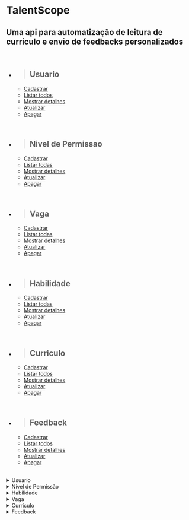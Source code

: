 # TalentScope

## Uma api para automatização de leitura de currículo e envio de feedbacks personalizados

<br/>

- > <h2>Usuario</h2>
  - [Cadastrar](#cadastrar-usuario)
  - [Listar todos](#listar-usuarios)
  - [Mostrar detalhes](#detalhar-um-usuario)
  - [Atualizar](#atualizar-usuario)
  - [Apagar](#apagar-usuario)

<br/>

- > <h2>Nivel de Permissao</h2>
  - [Cadastrar](#nivel-de-permissao)
  - [Listar todas](#listar-niveis-de-permissoes)
  - [Mostrar detalhes](#detalhar-um-nivel-de-permissao)
  - [Atualizar](#atualizar-nivel-de-permissao)
  - [Apagar](#apagar-nivel-de-permissao)

<br/>

- > <h2>Vaga</h2>
  - [Cadastrar](#cadastrar-vaga)
  - [Listar todas](#listar-vagas)
  - [Mostrar detalhes](#detalhar-um-vaga)
  - [Atualizar](#atualizar-vaga)
  - [Apagar](#apagar-vaga)

<br/>

- > <h2>Habilidade</h2>
  - [Cadastrar](#cadastrar-habilidade)
  - [Listar todas](#listar-habilidades)
  - [Mostrar detalhes](#detalhar-uma-habilidade)
  - [Atualizar](#atualizar-habilidade)
  - [Apagar](#apagar-habilidade)

<br/>

- > <h2>Curriculo</h2>
  - [Cadastrar](#cadastrar-curriculo)
  - [Listar todos](#listar-curriculos)
  - [Mostrar detalhes](#detalhar-um-curriculo)
  - [Atualizar](#atualizar-curriculo)
  - [Apagar](#apagar-curriculo)

<br/>

- > <h2>Feedback</h2>
  - [Cadastrar](#cadastrar-feedback)
  - [Listar todos](#listar-feedback)
  - [Mostrar detalhes](#detalhar-um-feedback)
  - [Atualizar](#atualizar-feedback)
  - [Apagar](#apagar-feedback)

<br/>


<details>
<summary>Usuario</summary>

<br>

<details>
<summary> <b style="color:green">POST</b>/talentScope/usuario</summary>

<br/>

### Cadastrar usuario

<br/>

### Requisição:

```json
{
  "nome": "Isabelle Souza Santos",
  "email": "isabelle.souza@plusofit.com",
  "senha": "123456",
	"status": true,
	"dtCriacao": "2023-05-03 10:08:02",
	"dtAlteracao": "",
	"nivelPermissao": {
		"id": 1
	}
}
```

<br/>

### Responses:

`status code: 200`

#### Body: <b>Application/json</b>

```json
{
	"id": 1,
	"nome": "Isabelle Souza Santos",
	"email": "isabelle.souza@plusofit.com",
	"senha": "123456",
	"status": true,
	"dtCriacao": "2023-05-03 10:08:02",
	"dtAlteracao": null,
	"nivelPermissao": {
		"id": 1,
		"nome": "Administrador",
		"descricao": "Tem permissão total"
	}
}
```

<br/>
<hr>

`status code: 400`

#### Body: <b>Application/json</b>

```json
{
  "retorno": "Mensagem de erro conforme regras de negócios"
}
```

<br/>
</details>

<details>
<summary> <b style="color:cyan">GET</b>/talentScope/usuario</summary>

<br/>

### Listar usuarios

<br/>

### Responses:

`status code: 200`

#### Body: <b>Application/json</b>

```json
[
	{
		"id": 1,
		"nome": "Isabelle Souza Santos",
		"email": "isabelle.souza@plusofit.com",
		"senha": "123456",
		"status": true,
		"dtCriacao": "2023-05-03 10:08:02",
		"dtAlteracao": null,
		"nivelPermissao": {
			"id": 1,
			"nome": "Administrador",
			"descricao": "Tem permissão total"
		}
	},
	{
		"id": 2,
		"nome": "Rafael Souza",
		"email": "rafael@plusofit.com",
		"senha": "789456",
		"status": true,
		"dtCriacao": "2023-05-03 10:08:02",
		"dtAlteracao": null,
		"nivelPermissao": {
			"id": 2,
			"nome": "Consultor",
			"descricao": "Tem permissão somente a consultas"
		}
	}
]


```

<br/>
<hr>

`status code: 204`

#### Body: <b>Application/json</b>

```json
{
  "retorno": "Não há usuarios para retornar"
}
```

<br/>
<hr>

`status code: 400`

#### Body: <b>Application/json</b>

```json
{
  "retorno": "Mensagem de erro conforme regras de negócios"
}
```

</details>

<details>
<summary> <b style="color:cyan">GET</b>/talentScope/usuario/{id}</summary>

<br/>

### Detalhar um usuario

<br/>

### Responses:

`status code: 200`

#### Body: <b>Application/json</b>

```json
{
	"id": 1,
	"nome": "Isabelle Souza Santos",
	"email": "isabelle.souza@plusofit.com",
	"senha": "123456",
	"status": true,
	"dtCriacao": "2023-05-03 10:08:02",
	"dtAlteracao": null,
	"nivelPermissao": {
		"id": 1,
		"nome": "Administrador",
		"descricao": "Tem permissão total"
	}
}
```

<br/>
<hr>

`status code: 204`

#### Body: <b>Application/json</b>

```json
{
  "retorno": "Usuario não cadastrado"
}
```

<br/>
<hr>

`status code: 400`


```json
{
  "retorno": "Mensagem de erro conforme regras de negócios"
}
```

</details>

<details>
<summary> <b style="color:orange">UPDATE</b>/talentScope/usuario/{id}</summary>

<br/>

### Atualizar usuario

### Requisição:


```json
{
  "nome": "Isabelle Souza Santos",
  "email": "isabelle.ss@plusofit.com",
  "senha": "123456",
	"status": true,
	"dtCriacao": "2023-05-03 10:08:02",
	"dtAlteracao": "2023-05-10 10:08:02",
	"nivelPermissao": {
		"id": 2
	}
}
```
<br/>

<br/>

### Responses:

`status code: 200`

#### Tipo do body: <b>Application/json</b>

```json
{
	"id": 2,
	"nome": "Isabelle Souza Santos",
	"email": "isabelle.ss@plusofit.com",
	"senha": "123456",
	"status": true,
	"dtCriacao": "2023-05-03 10:08:02",
	"dtAlteracao": "2023-05-10 10:08:02",
	"nivelPermissao": {
		"id": 2,
		"nome": "Consultor",
		"descricao": "Tem permissão somente a consultas"
	}
}
```
<br/>
<hr>

`status code: 400`

#### Body: <b>Application/json</b>


```json
{
  "retorno": "{Mensagem de erro conforme regra de negocio}"
}
```

</details>

<details>
<summary> <b style="color:red">DELETE</b>/talentScope/usuario/{id}</summary>

<br/>

### Apagar usuario

<br/>

### Responses:

`status code: 200`

#### Body: <b>Application/json</b>

```json
{
  "retorno": "Usuario apagado com sucesso"
}
```

<br/>
<hr>

`status code: 400`

#### Body: <b>Application/json</b>

```json
{
  "retorno": "Usuario não cadastrado"
}
```

</details>

<br/><br/>

# Campos de Requisição

|       campo       |     tipo    | obrigatório | descrição                                                                                                  |
| :---------------: | :---------: | :---------: | ---------------------------------------------------------------------------------------------------------- |
|        id         |    numeric(10)     |     sim     | Id do usuario                                                                                       |
|       nome        |    varchar(80)     |     sim     | Nome do usuario                                                                                     |
|       email       |    varchar(80)     |     sim     | Email do usuario                                                                                    
|       senha       |    varchar(15)     |     sim     | Senha do usuario. Senha deve conter de 8 a 15 caracteres, no min. 1 letra maiuscula e 1 caractere especial|
|  nivelPermissao  | fk_nivel_permissao |     sim     | Nivel de permissão para utilizar a plataforma                                                       |
|       status       | Boolean(1)  |     sim     | Flag para informar se o usuario esta ativo na plataforma                                                   |
|   dtCriacao    |  Datetime   |     sim     | Data da criação do usuario                                                                                 |
| dtAtualizacao  |  Datetime   |     nao     | Data da atualização do usuario                                                                             |

</details>

<details>
<summary>Nivel de Permissão</summary>

<br>

<details>
<summary> <b style="color:green">POST</b>/talentScope/nivelPermissao</summary>

<br/>

### Cadastrar nivel de permissao

<br/>

### Requisição:

```json
{
  "nome": "Administrador",
  "descricao": "Usuário com permissão master"
}
```

<br/>

### Responses:

`status code: 200`

#### Body: <b>Application/json</b>

```json
{
  "id": 1,
  "nome": "Administrador",
  "descricao": "Usuário com permissão master"
}
```

<br/>
<hr>

`status code: 400`

#### Body: <b>Application/json</b>

```json
{
  "retorno": "Mensagem de erro conforme regras de negócios"
}
```

<br/>
</details>

<details>
<summary> <b style="color:cyan">GET</b>/talentScope/nivelPermissao</summary>

<br/>

### Listar niveis de permissoes

<br/>

### Responses:

`status code: 200`

#### Body: <b>Application/json</b>

```json
[
	{
		"id": 1,
		"nome": "Administrador",
		"descricao": "Tem permissão total"
	},
	{
		"id": 2,
		"nome": "Consultor",
		"descricao": "Tem permissão somente a consultas"
	}
]


```

<br/>
<hr>

`status code: 204`

#### Body: <b>Application/json</b>

```json
{
  "retorno": "Não há nivel de permissao para retornar"
}
```

<br/>
<hr>

`status code: 400`

#### Body: <b>Application/json</b>

```json
{
  "retorno": "Mensagem de erro conforme regras de negócios"
}
```

</details>

<details>
<summary> <b style="color:cyan">GET</b>/talentScope/nivelPermissao/{id}</summary>

<br/>

### Detalhar um nivel de permissao

<br/>

### Responses:

`status code: 200`

#### Body: <b>Application/json</b>

```json
{
  "id": 1,
  "nome": "Administrador",
  "descricao": "Usuário com permissão master"
}
```

<br/>
<hr>

`status code: 204`

#### Body: <b>Application/json</b>

```json
{
  "retorno": "Nivel de permissao não cadastrado"
}
```

<br/>
<hr>

`status code: 400`


```json
{
  "retorno": "Mensagem de erro conforme regras de negócios"
}
```

</details>

<details>
<summary> <b style="color:orange">UPDATE</b>/talentScope/nivelPermissao/{id}</summary>

<br/>

### Atualizar nivel de permissao

### Requisição:


```json
{
	"nome": "Administrador",
	"descricao": "Permissão total."
}
```
<br/>

<br/>

### Responses:

`status code: 200`

#### Tipo do body: <b>Application/json</b>

```json
{
	"id": 1,
	"nome": "Administrador",
	"descricao": "Permissão total."
}
```
<br/>
<hr>

`status code: 400`

#### Body: <b>Application/json</b>


```json
{
  "retorno": "{Mensagem de erro conforme regra de negocio}"
}
```

</details>

<details>
<summary> <b style="color:red">DELETE</b>/talentScope/nivelPermissao/{id}</summary>

<br/>

### Apagar nivel de permissao

<br/>

### Responses:

`status code: 200`

#### Body: <b>Application/json</b>

```json
{
  "retorno": "Nivel de permissao apagado com sucesso"
}
```

<br/>
<hr>

`status code: 400`

#### Body: <b>Application/json</b>

```json
{
  "retorno": "Nivel de permissao não cadastrado"
}
```

</details>

<br/><br/>

# Campos de Requisição

|       campo       |     tipo     | obrigatório | descrição                         |
| :---------------: | :----------: | :---------: | ----------------------------------|
|        id         | numeric(3)   |     sim     | Id do nivel de permissao          |
|       nome        | varchar(30)  |     sim     | Nome do usuario                   |
|     descricao     | varchar(250) |     sim     | Descrição do nivel de permissão   |


</details>

<details>
<summary>Habilidade</summary>

<br>

<details>
<summary> <b style="color:green">POST</b>/talentScope/habilidade</summary>

<br/>

### Cadastrar habilidade

<br/>

### Requisição:

```json
{
	"nome": "Experiencia de 2 anos"
}
```

<br/>

### Responses:

`status code: 200`

#### Body: <b>Application/json</b>

```json
{
	"id": 1,
	"nome": "Experiencia de 2 anos"
}
```

<br/>
<hr>

`status code: 400`

#### Body: <b>Application/json</b>

```json
{
  "retorno": "Mensagem de erro conforme regras de negócios"
}
```

<br/>
</details>

<details>
<summary> <b style="color:cyan">GET</b>/talentScope/habilidade</summary>

<br/>

### Listar niveis de permissoes

<br/>

### Responses:

`status code: 200`

#### Body: <b>Application/json</b>

```json
[
	{
		"id": 1,
		"nome": "Experiencia de 2 anos"
	},
	{
		"id": 2,
		"nome": "2 anos de experiência em Java com spring"
	}
]
```

<br/>
<hr>

`status code: 204`

#### Body: <b>Application/json</b>

```json
{
  "retorno": "Não há habilidades para retornar"
}
```

<br/>
<hr>

`status code: 400`

#### Body: <b>Application/json</b>

```json
{
  "retorno": "Mensagem de erro conforme regras de negócios"
}
```

</details>

<details>
<summary> <b style="color:cyan">GET</b>/talentScope/habilidade/{id}</summary>

<br/>

### Detalhar uma habilidade
<br/>

### Responses:

`status code: 200`

#### Body: <b>Application/json</b>

```json
{
	"id": 2,
	"nome": "2 anos de experiência em Java com spring"
}
```

<br/>
<hr>

`status code: 204`

#### Body: <b>Application/json</b>

```json
{
  "retorno": "Habilidade não cadastrada"
}
```

<br/>
<hr>

`status code: 400`


```json
{
  "retorno": "Mensagem de erro conforme regras de negócios"
}
```

</details>

<details>
<summary> <b style="color:orange">UPDATE</b>/talentScope/habilidade/{id}</summary>

<br/>

### Atualizar habilidade

### Requisição:


```json
{
	"nome": "2 anos de experiência em Java com spring, JPA Hibernate"
}
```
<br/>

<br/>

### Responses:

`status code: 200`

#### Tipo do body: <b>Application/json</b>

```json
{
	"id": 2,
	"nome": "2 anos de experiência em Java com spring, JPA Hibernate"
}
```
<br/>
<hr>

`status code: 400`

#### Body: <b>Application/json</b>


```json
{
  "retorno": "{Mensagem de erro conforme regra de negocio}"
}
```

</details>

<details>
<summary> <b style="color:red">DELETE</b>/talentScope/habilidade/{id}</summary>

<br/>

### Apagar habilidade

<br/>

### Responses:

`status code: 200`

#### Body: <b>Application/json</b>

```json
{
  "retorno": "Habilidade apagado com sucesso"
}
```

<br/>
<hr>

`status code: 400`

#### Body: <b>Application/json</b>

```json
{
  "retorno": "Habilidade não cadastrado"
}
```

</details>

<br/><br/>

# Campos de Requisição

|       campo       |     tipo     | obrigatório | descrição                         |
| :---------------: | :----------: | :---------: | ----------------------------------|
|        id         | numeric(3)   |     sim     | Id da habilidade        |
|       nome        | varchar(50)  |     sim     | Descrição da habiliade                  |

</details>

<details>
<summary>Vaga</summary>

<br>

<details>
<summary> <b style="color:green">POST</b>/talentScope/vaga</summary>

<br/>

### Cadastrar vaga

<br/>

### Requisição:

```json
{
	"nome": "Desenvolvedor Java",
	"descricaoCargo": "Programação orientada a objetos, uso de frameworks Spring, experiência em testes, trabalho em equipe, aplicações web e bancos de dados.",
	"salario": 6000.00,
	"dtAbertura": "2023-05-03 12:00:00",
	"dtEncerramento": "2023-07-03 12:00:00",
	"dtProgEnvioFeedback": "2023-05-20 16:00:00",
	"usuario":{
		"id": 1
	},
	"habilidades": [
		{
		"id": 1
		},
		{
		"id": 2
		}
	]
}
```

<br/>

### Responses:

`status code: 200`

#### Body: <b>Application/json</b>

```json
{
	"id": 1,
	"nome": "Desenvolvedor Java",
	"descricaoCargo": "Programação orientada a objetos, uso de frameworks Spring, experiência em testes, trabalho em equipe, aplicações web e bancos de dados.",
	"salario": 6000.00,
	"dtAbertura": "2023-05-03 12:00:00",
	"dtEncerramento": "2023-07-03 12:00:00",
	"dtProgEnvioFeedback": "2023-05-20 16:00:00",
	"usuario": {
		"id": 1,
		"nome": null,
		"email": null,
		"senha": null,
		"status": null,
		"dtCriacao": null,
		"dtAlteracao": null,
		"nivelPermissao": null
	},
	"habilidades": [
		{
			"id": 1,
			"nome": null
		},
		{
			"id": 2,
			"nome": null
		}
	]
}
```

<br/>
<hr>

`status code: 400`

#### Body: <b>Application/json</b>

```json
{
  "retorno": "Mensagem de erro conforme regras de negócio"
}
```

<br/>
</details>

<details>
<summary> <b style="color:cyan">GET</b>/talentScope/vaga</summary>

<br/>

### Listar vagas

<br/>

### Responses:

`status code: 200`

#### Body: <b>Application/json</b>

```json
[
	{
		"id": 1,
		"nome": "Desenvolvedor Java",
		"descricaoCargo": "Programação orientada a objetos, uso de frameworks Spring, experiência em testes, trabalho em equipe, aplicações web e bancos de dados.",
		"salario": 6000.00,
		"dtAbertura": "2023-05-03 12:00:00",
		"dtEncerramento": "2023-07-03 12:00:00",
		"dtProgEnvioFeedback": "2023-05-20 16:00:00",
		"usuario": {
			"id": 1,
			"nome": "Isabelle Souza Santos",
			"email": "isabelle.souza@plusofit.com",
			"senha": "123456",
			"status": true,
			"dtCriacao": "2023-05-03 10:08:02",
			"dtAlteracao": null,
			"nivelPermissao": {
				"id": 1,
				"nome": "Administrador",
				"descricao": "Permissão total."
			}
		},
		"habilidades": [
			{
				"id": 1,
				"nome": "Experiencia de 2 anos"
			},
			{
				"id": 2,
				"nome": "2 anos de experiência em Java com spring, JPA Hibernate"
			}
		]
	},
	{
		"id": 2,
		"nome": "Analista de Sistemas I",
		"descricaoCargo": "Desenvolver sistemas em Java",
		"salario": 5000.00,
		"dtAbertura": "2023-05-15 14:00:00",
		"dtEncerramento": "2023-07-22 17:00:00",
		"dtProgEnvioFeedback": "2023-05-23 16:00:00",
		"usuario": {
			"id": 2,
			"nome": "Isabelle Souza Santos",
			"email": "isabelle.ss@plusofit.com",
			"senha": "123456",
			"status": true,
			"dtCriacao": "2023-05-03 10:08:02",
			"dtAlteracao": "2023-05-10 10:08:02",
			"nivelPermissao": {
				"id": 2,
				"nome": "Consultor",
				"descricao": "Tem permissão somente a consultas"
			}
		},
		"habilidades": [
			{
				"id": 1,
				"nome": "Experiencia de 2 anos"
			},
			{
				"id": 2,
				"nome": "2 anos de experiência em Java com spring, JPA Hibernate"
			}
		]
	}
]

```

<br/>
<hr>

`status code: 204`

#### Body: <b>Application/json</b>

```json
{
  "retorno": "Não há vagas para retornar"
}
```

<br/>
<hr>

`status code: 400`

#### Body: <b>Application/json</b>

```json
{
  "retorno": "Mensagem de erro conforme regras de negócios"
}
```

</details>

<details>
<summary> <b style="color:cyan">GET</b>/talentScope/vaga/{id}</summary>
<br/>

### Detalhar uma vaga

<br/>

### Responses:

`status code: 200`

#### Tipo do body: <b>Application/json</b>

```json
{
	"id": 1,
	"nome": "Desenvolvedor Java",
	"descricaoCargo": "Programação orientada a objetos, uso de frameworks Spring, experiência em testes, trabalho em equipe, aplicações web e bancos de dados.",
	"salario": 6000.00,
	"dtAbertura": "2023-05-03 12:00:00",
	"dtEncerramento": "2023-07-03 12:00:00",
	"dtProgEnvioFeedback": "2023-05-20 16:00:00",
	"usuario": {
		"id": 1,
		"nome": "Isabelle Souza Santos",
		"email": "isabelle.souza@plusofit.com",
		"senha": "123456",
		"status": true,
		"dtCriacao": "2023-05-03 10:08:02",
		"dtAlteracao": null,
		"nivelPermissao": {
			"id": 1,
			"nome": "Administrador",
			"descricao": "Permissão total."
		}
	},
	"habilidades": [
		{
			"id": 1,
			"nome": "Experiencia de 2 anos"
		},
		{
			"id": 2,
			"nome": "2 anos de experiência em Java com spring, JPA Hibernate"
		}
	]
}
```

<br/>
<hr>

`status code: 204`

#### Body: <b>Application/json</b>

```json
{
  "retorno": "Vaga não cadastrada"
}
```

<br/>
<hr>

`status code: 400`


```json
{
  "retorno": "Mensagem de erro conforme regras de negócios"
}
```

</details>

<details>
<summary> <b style="color:orange">UPDATE</b>/talentScope/vaga/{id}</summary>

<br/>

### Atualizar vaga

### Requisição:


```json
{
	"nome": "Analista de Sistemas I",
	"descricaoCargo": "Desenvolver sistema de negociação de investimentos",
	"salario": 5000.00,
	"dtAbertura": "2023-05-15 14:00:00",
	"dtEncerramento": "2023-07-22 17:00:00",
	"dtProgEnvioFeedback": "2023-05-23 16:00:00",
	"usuario":{
		"id": 2
	},
	"habilidades": [
		{
		"id": 1
		}
	]
}
```
<br/>

<br/>

### Responses:

`status code: 200`

#### Body: <b>Application/json</b>

```json
{
	"id": 2,
	"nome": "Analista de Sistemas I",
	"descricaoCargo": "Desenvolver sistema de negociação de investimentos",
	"salario": 5000.00,
	"dtAbertura": "2023-05-15 14:00:00",
	"dtEncerramento": "2023-07-22 17:00:00",
	"dtProgEnvioFeedback": "2023-05-23 16:00:00",
	"usuario": {
		"id": 2,
		"nome": null,
		"email": null,
		"senha": null,
		"status": null,
		"dtCriacao": null,
		"dtAlteracao": null,
		"nivelPermissao": null
	},
	"habilidades": [
		{
			"id": 1,
			"nome": null
		}
	]
}
```
<br/>
<hr>

`status code: 400`

#### Body: <b>Application/json</b>


```json
{
  "retorno": "Vaga não cadastrada"
}
```

</details>

<details>
<summary> <b style="color:red">DELETE</b>/talentScope/vaga/{id}</summary>

<br/>

### Apagar vaga

<br/>

### Responses:

`status code: 200`

#### Body: <b>Application/json</b>

```json
{
  "retorno": "Vaga apagada com sucesso"
}
```

<br/>
<hr>

`status code: 400`

#### Body: <b>Application/json</b>

```json
{
  "retorno": "Vaga não cadastrada"
}
```

</details>

<br/><br/>

# Campos de Requisição

|         campo       |   tipo        | obrigatório | descrição |
| :-----------------: | :-----------: | :---------: | ---------------------------------------- |
|          id         |  numeric(10)  |     sim     | Id da vaga                               |
|         nome        |  varchar(80)  |     sim     | Nome da vaga                             |
|       descricaoCargo     |    varchar    |     sim     | Descrição do cargo                       |
|        salario      |  double(6,2)  |     sim     | Valor do salário                         |
|     dtAbertura   |   Datetime    |     sim     | Data da abertura da vaga                 |
|  dtEncerramento  |   Datetime    |     sim     | Data do encerramento da vaga             |
| dtProgEnvioFeedback |   Datetime    |     sim     | Data programada para o envio do feedback |
|       usuarios      |  fk_usuario   |     sim     | Um usuario pode ter varias vagas         |
|      habilidades    | fk_habilidade |     sim     | Uma vaga pode ter várias habilidades     |

</details>

<details>
<summary>Curriculo</summary>

<br>

<details>
<summary> <b style="color:green">POST</b> /talentScope/feedback/{feedbackId}/curriculo</summary>

<br/>

### Cadastrar curriculo

<br/>

### Requisição:

```json
{
	"arquivo": "curriculo-ritacassia.pdf",
	"dtEnvioCurriculo": "2023-05-03 10:08:02",
	"nomeCandidato": "Rita de Cassia",
	"email": "rita.cassia@email.com",
	"vaga": {
		"id": 1
	}
}
```

<br/>

### Responses:

`status code: 200`

#### Body: <b>Application/json</b>
```json
{
	"id": 1,
	"arquivo": "curriculo-ritacassia.pdf",
	"dtEnvioCurriculo": "2023-05-03 10:08:02",
	"nomeCandidato": "Rita de Cassia",
	"email": "rita.cassia@email.com",
	"vaga": {
		"id": 1,
		"nome": null,
		"descricaoCargo": null,
		"salario": null,
		"dtAbertura": null,
		"dtEncerramento": null,
		"dtProgEnvioFeedback": null,
		"usuario": null,
		"habilidades": null
	},
	"feedback": {
		"id": 1,
		"feedback": "Parabéns! Você passou para a proxima fase!",
		"aprovado": true,
		"dtAnalise": "2023-05-03 10:08:02",
		"envioFeedback": true,
		"dtEnvioFeedback": "2023-05-03 12:00:00"
	}
}
```

<br/>
<hr>

`status code: 400`

#### Body: <b>Application/json</b>

```json
{
  "retorno": "Mensagem de erro conforme regras de negócios"
}
```

<br/>
</details>

<details>
<summary> <b style="color:cyan">GET</b>/talentScope/curriculo</summary>

<br/>

### Listar curriculos

<br/>

### Responses:

`status code: 200`

#### Body: <b>Application/json</b>

```json
[
	{
		"id": 1,
		"arquivo": "curriculo-ritacassia.pdf",
		"dtEnvioCurriculo": "2023-05-03 10:08:02",
		"nomeCandidato": "Rita de Cassia",
		"email": "rita.cassia@email.com",
		"vaga": {
			"id": 1,
			"nome": "Desenvolvedor Java",
			"descricaoCargo": "Programação orientada a objetos, uso de frameworks Spring, experiência em testes, trabalho em equipe, aplicações web e bancos de dados.",
			"salario": 6000.00,
			"dtAbertura": "2023-05-03 12:00:00",
			"dtEncerramento": "2023-07-03 12:00:00",
			"dtProgEnvioFeedback": "2023-05-20 16:00:00",
			"usuario": {
				"id": 1,
				"nome": "Isabelle Souza Santos",
				"email": "isabelle.souza@plusofit.com",
				"senha": "123456",
				"status": true,
				"dtCriacao": "2023-05-03 10:08:02",
				"dtAlteracao": null,
				"nivelPermissao": {
					"id": 1,
					"nome": "Administrador",
					"descricao": "Permissão total."
				}
			},
			"habilidades": [
				{
					"id": 1,
					"nome": "Experiencia de 2 anos"
				},
				{
					"id": 2,
					"nome": "2 anos de experiência em Java com spring, JPA Hibernate"
				}
			]
		},
		"feedback": {
			"id": 1,
			"feedback": "Parabéns! Você passou para a proxima fase!",
			"aprovado": true,
			"dtAnalise": "2023-05-03 10:08:02",
			"envioFeedback": true,
			"dtEnvioFeedback": "2023-05-03 12:00:00"
		}
	},
	{
		"id": 2,
		"arquivo": "rafael-cv.pdf",
		"dtEnvioCurriculo": "2023-05-05 12:03:04",
		"nomeCandidato": "Rafael Ferreira",
		"email": "rafaelFerreira@email.com",
		"vaga": {
			"id": 1,
			"nome": "Desenvolvedor Java",
			"descricaoCargo": "Programação orientada a objetos, uso de frameworks Spring, experiência em testes, trabalho em equipe, aplicações web e bancos de dados.",
			"salario": 6000.00,
			"dtAbertura": "2023-05-03 12:00:00",
			"dtEncerramento": "2023-07-03 12:00:00",
			"dtProgEnvioFeedback": "2023-05-20 16:00:00",
			"usuario": {
				"id": 1,
				"nome": "Isabelle Souza Santos",
				"email": "isabelle.souza@plusofit.com",
				"senha": "123456",
				"status": true,
				"dtCriacao": "2023-05-03 10:08:02",
				"dtAlteracao": null,
				"nivelPermissao": {
					"id": 1,
					"nome": "Administrador",
					"descricao": "Permissão total."
				}
			},
			"habilidades": [
				{
					"id": 1,
					"nome": "Experiencia de 2 anos"
				},
				{
					"id": 2,
					"nome": "2 anos de experiência em Java com spring, JPA Hibernate"
				}
			]
		},
		"feedback": {
			"id": 1,
			"feedback": "Parabéns! Você passou para a proxima fase!",
			"aprovado": true,
			"dtAnalise": "2023-05-03 10:08:02",
			"envioFeedback": true,
			"dtEnvioFeedback": "2023-05-03 12:00:00"
		}
	}
]
```

<br/>
<hr>

`status code: 204`

#### Body: <b>Application/json</b>

```json
{
  "retorno": "Não há curriculos para retornar"
}
```

<br/>
<hr>

`status code: 400`

#### Body: <b>Application/json</b>

```json
{
  "retorno": "Mensagem de erro conforme regras de negócios"
}
```

</details>

<details>
<summary> <b style="color:cyan">GET</b>/talentScope/curriculo/{id}</summary>

### Detalhes um curriculo

<br/>

### Responses:

`status code: 200`

#### Body: <b>Application/json</b>

```json
{
	"id": 1,
	"arquivo": "curriculo-ritacassia.pdf",
	"dtEnvioCurriculo": "2023-05-03 10:08:02",
	"nomeCandidato": "Rita de Cassia",
	"email": "rita.cassia@email.com",
	"vaga": {
		"id": 1,
		"nome": "Desenvolvedor Java",
		"descricaoCargo": "Programação orientada a objetos, uso de frameworks Spring, experiência em testes, trabalho em equipe, aplicações web e bancos de dados.",
		"salario": 6000.00,
		"dtAbertura": "2023-05-03 12:00:00",
		"dtEncerramento": "2023-07-03 12:00:00",
		"dtProgEnvioFeedback": "2023-05-20 16:00:00",
		"usuario": {
			"id": 1,
			"nome": "Isabelle Souza Santos",
			"email": "isabelle.souza@plusofit.com",
			"senha": "123456",
			"status": true,
			"dtCriacao": "2023-05-03 10:08:02",
			"dtAlteracao": null,
			"nivelPermissao": {
				"id": 1,
				"nome": "Administrador",
				"descricao": "Permissão total."
			}
		},
		"habilidades": [
			{
				"id": 1,
				"nome": "Experiencia de 2 anos"
			},
			{
				"id": 2,
				"nome": "2 anos de experiência em Java com spring, JPA Hibernate"
			}
		]
	},
	"feedback": {
		"id": 1,
		"feedback": "Parabéns! Você passou para a proxima fase!",
		"aprovado": true,
		"dtAnalise": "2023-05-03 10:08:02",
		"envioFeedback": true,
		"dtEnvioFeedback": "2023-05-03 12:00:00"
	}
}
```

<br/>
<hr>

`status code: 204`

#### Body: <b>Application/json</b>

```json
{
  "retorno": "Curriculo não cadastrado"
}
```

<br/>
<hr>

`status code: 400`


```json
{
  "retorno": "Mensagem de erro conforme regras de negócios"
}
```

</details>

<details>
<summary> <b style="color:orange">UPDATE</b> /talentScope/feedback/{feedbackId}/curriculo/{id}</summary>

<br/>

### Atualizar curriculo

### Requisição:


```json
{
	"arquivo": "rafael-cv.pdf",
	"dtEnvioCurriculo": "2023-05-05 12:03:04",
	"nomeCandidato": "Rafael Ferreira",
	"email": "rafaelFerreira@email.com",
	"vaga": {
		"id": 1
	}
}
```
<br/>

<br/>

### Responses:

`status code: 200`

#### Tipo do body: <b>Application/json</b>

```json
{
  "id": 1,
  "arquivo": "Igor.pdf",
  "data_envio": "08/04/2023 - 09:04:35",
  "nome_candidato": "Igor Oliveira",
  "email_candidato": "igor@gmail.com",
  "vaga":
    {
      "nome": "Desenvolvedor Java"
    },
  "feedback":
    {
      "id": 1,
      "descricao": "Parabéns! Você foi aprovado",
      "resultado": true,
      "data_analise": "08/04/2023 - 09:10:35",
      "envio": true,
      "data_programada": "15/04/2023 - 18:00:00",
      "data_envio_feedback": "15/04/2023 - 18:00:00"
    }
},
```
<br/>
<hr>

`status code: 400`

#### Body: <b>Application/json</b>


```json
{
  "retorno": "{Mensagem de erro conforme regra de negócio}"
}
```

</details>

<details>
<summary> <b style="color:red">DELETE</b>/talentScope/curriculo/{id}</summary>

<br/>

### Apagar curriculo

<br/>

### Responses:

`status code: 200`

#### Body: <b>Application/json</b>

```json
{
  "retorno": "Curriculo apagado com sucesso"
}
```

<br/>
<hr>

`status code: 400`

#### Body: <b>Application/json</b>

```json
{
  "retorno": "Curriculo não cadastrado"
}
```

</details>

<br/><br/>

# Campos de Requisição

|       campo       |     tipo    | obrigatório | descrição                                 |
| :---------------: | :---------: | :---------: | ------------------------------------------|
|        id         |     int     |     sim     | Id do curriculo                           |
|      arquivo      |    blob     |     sim     | Curriculo anexado                         |
|    dtEnvioCurriculo     |    Date     |     sim     | Data do envio do currículo                |
|  nomeCandidato   | varchar(50) |     sim     | Nome do candidato                         |
|  email  | varchar(80) |     sim     | Email do candidato                        |
|       vaga        |   fk_vaga   |     sim     | Vaga em que o curriculo esta relacionado                              |
|     feedback      | fk_feedback |     sim     | Feedback do curriculo |


</details>

<details>
<summary>Feedback</summary>

<br>

<details>
<summary> <b style="color:green">POST</b> /talentScope/feedback</summary>

<br/>

### Cadastrar feedback

<br/>

### Requisição:

```json
{
	"feedback": "Parabéns! Você passou para a proxima fase!",
	"aprovado": true,
	"dtAnalise": "2023-05-03 10:08:02",
	"envioFeedback": true,
	"dtEnvioFeedback": "2023-05-03 12:00:00"
}
```

<br/>

### Responses:

`status code: 200`

#### Body: <b>Application/json</b>
```json
{
	"id": 1,
	"feedback": "Parabéns! Você passou para a proxima fase!",
	"aprovado": true,
	"dtAnalise": "2023-05-03 10:08:02",
	"envioFeedback": true,
	"dtEnvioFeedback": "2023-05-03 12:00:00"
}
```

<br/>
<hr>

`status code: 400`

#### Body: <b>Application/json</b>

```json
{
  "retorno": "Mensagem de erro conforme regras de negócios"
}
```

<br/>
</details>

<details>
<summary> <b style="color:cyan">GET</b>/talentScope/feedback</summary>

<br/>

### Listar feedbacks

<br/>

### Responses:

`status code: 200`

#### Body: <b>Application/json</b>

```json
[
	{
		"id": 1,
		"feedback": "Parabéns! Você passou para a proxima fase!",
		"aprovado": true,
		"dtAnalise": "2023-05-03 10:08:02",
		"envioFeedback": true,
		"dtEnvioFeedback": "2023-05-03 12:00:00"
	},
	{
		"id": 2,
		"feedback": "Infelizmente você não foi selecionado para a proxima fase devido não ter a experiencia necessária que a vaga necessita. Não desista, você está no caminho certo.",
		"aprovado": false,
		"dtAnalise": "2023-05-15 10:08:02",
		"envioFeedback": true,
		"dtEnvioFeedback": "2023-05-03 12:00:00"
	}
]
```

<br/>
<hr>

`status code: 204`

#### Body: <b>Application/json</b>

```json
{
  "retorno": "Não há feedbacks para retornar"
}
```

<br/>
<hr>

`status code: 400`

#### Body: <b>Application/json</b>

```json
{
  "retorno": "Mensagem de erro conforme regras de negócios"
}
```

</details>

<details>
<summary> <b style="color:cyan">GET</b>/talentScope/feedback/{id}</summary>

### Detalhes um feedback

<br/>

### Responses:

`status code: 200`

#### Body: <b>Application/json</b>

```json
{
	"id": 1,
	"feedback": "Parabéns! Você passou para a proxima fase!",
	"aprovado": true,
	"dtAnalise": "2023-05-03 10:08:02",
	"envioFeedback": true,
	"dtEnvioFeedback": "2023-05-03 12:00:00"
}
```

<br/>
<hr>

`status code: 204`

#### Body: <b>Application/json</b>

```json
{
  "retorno": "Feedback não cadastrado"
}
```

<br/>
<hr>

`status code: 400`


```json
{
  "retorno": "Mensagem de erro conforme regras de negócios"
}
```

</details>

<details>
<summary> <b style="color:orange">UPDATE</b> /talentScope/feedback/{id}</summary>

<br/>

### Atualizar feedback

### Requisição:


```json
{
	"feedback": "Parabéns! Você foi aprovada para a próxima fase",
	"aprovado": true,
	"dtAnalise": "2023-05-03 10:08:02",
	"envioFeedback": true,
	"dtEnvioFeedback": "2023-05-20 16:00:00"
}
```
<br/>

<br/>

### Responses:

`status code: 200`

#### Tipo do body: <b>Application/json</b>

```json
{
	"id": 1,
	"feedback": "Parabéns! Você foi aprovada para a próxima fase",
	"aprovado": true,
	"dtAnalise": "2023-05-03 10:08:02",
	"envioFeedback": true,
	"dtEnvioFeedback": "2023-05-20 16:00:00"
}
```
<br/>
<hr>

`status code: 400`

#### Body: <b>Application/json</b>


```json
{
  "retorno": "{Mensagem de erro conforme regra de negócio}"
}
```

</details>

<details>
<summary> <b style="color:red">DELETE</b>/talentScope/feedback/{id}</summary>

<br/>

### Apagar feedback

<br/>

### Responses:

`status code: 200`

#### Body: <b>Application/json</b>

```json
{
  "retorno": "Feedback apagado com sucesso"
}
```

<br/>
<hr>

`status code: 400`

#### Body: <b>Application/json</b>

```json
{
  "retorno": "Feedback não cadastrado"
}
```

</details>

<br/><br/>

# Campos de Requisição

|       campo       |     tipo    | obrigatório | descrição                                 |
| :---------------: | :---------: | :---------: | ------------------------------------------|
|        id         |     int     |     sim     | Id do feedback                         |
|      feedback      |    clob     |     sim     | Descrição do feedback que será enviado ao candidato                      |
|    dtAnalise     |    Date     |     sim     | Data da análise do curriculo                |
|  envioFeedback   | boolean |     sim     | Indica se o feedback foi enviado ou não                       |
|  dtEnvioFeedback  | Date |     não     | Data em que o feedback foi enviado                        |

</details>